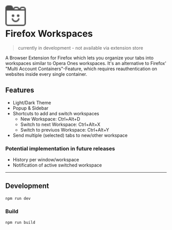 # <img src="https://raw.githubusercontent.com/JVariance/Firefox-Workspaces/5ea333ff29c10c526ab9c1d96c2c66ed02253ec7/public/icon/workspaces.svg" width="64"/><br/> Firefox Workspaces

> currently in development - not available via extension store

A Browser Extension for Firefox which lets you organize your tabs into workspaces similar to Opera Ones workspaces. It's an alternative to Firefox' "Multi Account Containers"-Feature, which requires reauthentication on websites inside every single container.

## Features

 - Light/Dark Theme
 - Popup & Sidebar
 - Shortcuts to add and switch workspaces
    - New Workspace: Ctrl+Alt+D
    - Switch to next Workspace: Ctrl+Alt+X
    - Switch to previuos Workspace: Ctrl+Alt+Y
 - Send multiple (selected) tabs to new/other workspace

### Potential implementation in future releases

 - History per window/workspace
 - Notification of active switched workspace
_______________________________________

## Development

``` 
npm run dev
```

### Build

```
npm run build
```
